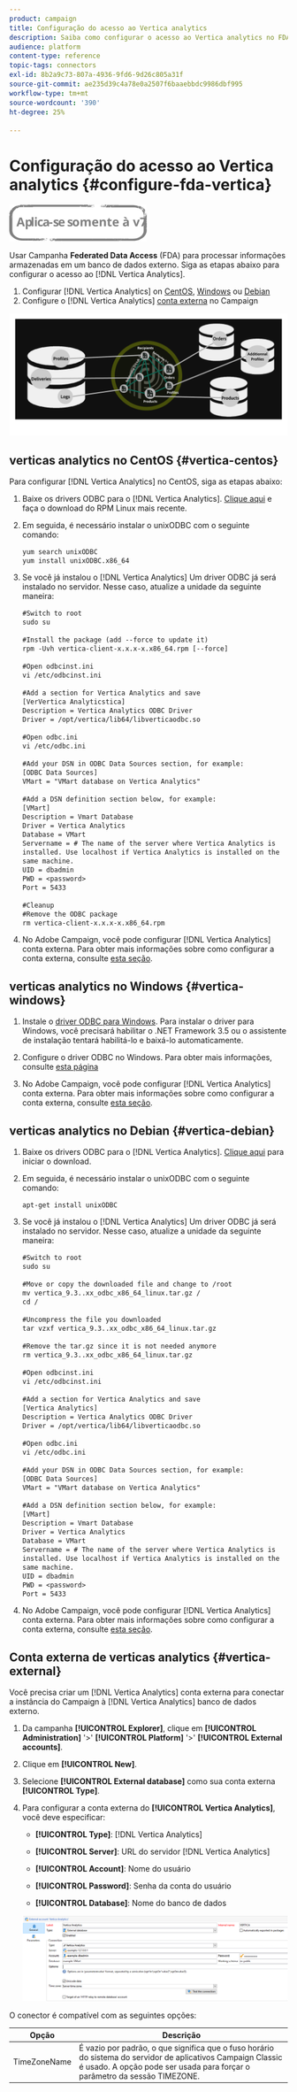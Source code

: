 ```yaml
---
product: campaign
title: Configuração do acesso ao Vertica analytics
description: Saiba como configurar o acesso ao Vertica analytics no FDA
audience: platform
content-type: reference
topic-tags: connectors
exl-id: 8b2a9c73-807a-4936-9fd6-9d26c805a31f
source-git-commit: ae235d39c4a78e0a2507f6baaebbdc9986dbf995
workflow-type: tm+mt
source-wordcount: '390'
ht-degree: 25%

---
```


# Configuração do acesso ao Vertica analytics {#configure-fda-vertica}

![](../../assets/v7-only.svg)

Usar Campanha **Federated Data Access** (FDA) para processar informações armazenadas em um banco de dados externo. Siga as etapas abaixo para configurar o acesso ao [!DNL Vertica Analytics].

1. Configurar [!DNL Vertica Analytics] on [CentOS](#vertica-centos), [Windows](#vertica-windows) ou [Debian](#vertica-debian)
1. Configure o [!DNL Vertica Analytics] [conta externa](#vertica-external) no Campaign

![](assets/snowflake_3.png)

## verticas analytics no CentOS {#vertica-centos}

Para configurar [!DNL Vertica Analytics] no CentOS, siga as etapas abaixo:

1. Baixe os drivers ODBC para o [!DNL Vertica Analytics]. [Clique aqui](https://www.vertica.com/download/vertica/client-drivers/) e faça o download do RPM Linux mais recente.

1. Em seguida, é necessário instalar o unixODBC com o seguinte comando:

   ```
   yum search unixODBC
   yum install unixODBC.x86_64
   ```

1. Se você já instalou o [!DNL Vertica Analytics] Um driver ODBC já será instalado no servidor. Nesse caso, atualize a unidade da seguinte maneira:

   ```
   #Switch to root
   sudo su
   
   #Install the package (add --force to update it)
   rpm -Uvh vertica-client-x.x.x-x.x86_64.rpm [--force]
   
   #Open odbcinst.ini
   vi /etc/odbcinst.ini
   
   #Add a section for Vertica Analytics and save
   [VerVertica Analyticstica]
   Description = Vertica Analytics ODBC Driver
   Driver = /opt/vertica/lib64/libverticaodbc.so
   
   #Open odbc.ini
   vi /etc/odbc.ini
   
   #Add your DSN in ODBC Data Sources section, for example:
   [ODBC Data Sources]
   VMart = "VMart database on Vertica Analytics"
   
   #Add a DSN definition section below, for example:
   [VMart]
   Description = Vmart Database
   Driver = Vertica Analytics
   Database = VMart
   Servername = # The name of the server where Vertica Analytics is installed. Use localhost if Vertica Analytics is installed on the same machine.
   UID = dbadmin
   PWD = <password>
   Port = 5433
   
   #Cleanup
   #Remove the ODBC package
   rm vertica-client-x.x.x-x.x86_64.rpm
   ```

1. No Adobe Campaign, você pode configurar [!DNL Vertica Analytics] conta externa. Para obter mais informações sobre como configurar a conta externa, consulte [esta seção](#vertica-external).

## verticas analytics no Windows {#vertica-windows}

1. Instale o [driver ODBC para Windows](https://www.vertica.com/download/vertica/client-drivers/). Para instalar o driver para Windows, você precisará habilitar o .NET Framework 3.5 ou o assistente de instalação tentará habilitá-lo e baixá-lo automaticamente.

1. Configure o driver ODBC no Windows. Para obter mais informações, consulte [esta página](https://www.vertica.com/docs/9.2.x/HTML/Content/Authoring/ConnectingToVertica/ClientODBC/SettingUpADSN.htm)

1. No Adobe Campaign, você pode configurar [!DNL Vertica Analytics] conta externa. Para obter mais informações sobre como configurar a conta externa, consulte [esta seção](#vertical-external).

## verticas analytics no Debian {#vertica-debian}

1. Baixe os drivers ODBC para o [!DNL Vertica Analytics]. [Clique aqui](https://sfc-repo.snowflakecomputing.com/odbc/linux/latest/index.html) para iniciar o download.

1. Em seguida, é necessário instalar o unixODBC com o seguinte comando:

   ```
   apt-get install unixODBC
   ```

1. Se você já instalou o [!DNL Vertica Analytics] Um driver ODBC já será instalado no servidor. Nesse caso, atualize a unidade da seguinte maneira:

   ```
   #Switch to root
   sudo su
   
   #Move or copy the downloaded file and change to /root
   mv vertica_9.3..xx_odbc_x86_64_linux.tar.gz /
   cd /
   
   #Uncompress the file you downloaded
   tar vzxf vertica_9.3..xx_odbc_x86_64_linux.tar.gz
   
   #Remove the tar.gz since it is not needed anymore
   rm vertica_9.3..xx_odbc_x86_64_linux.tar.gz
   
   #Open odbcinst.ini
   vi /etc/odbcinst.ini
   
   #Add a section for Vertica Analytics and save
   [Vertica Analytics]
   Description = Vertica Analytics ODBC Driver
   Driver = /opt/vertica/lib64/libverticaodbc.so
   
   #Open odbc.ini
   vi /etc/odbc.ini
   
   #Add your DSN in ODBC Data Sources section, for example:
   [ODBC Data Sources]
   VMart = "VMart database on Vertica Analytics"
   
   #Add a DSN definition section below, for example:
   [VMart]
   Description = Vmart Database
   Driver = Vertica Analytics
   Database = VMart
   Servername = # The name of the server where Vertica Analytics is installed. Use localhost if Vertica Analytics is installed on the same machine.
   UID = dbadmin
   PWD = <password>
   Port = 5433
   ```

1. No Adobe Campaign, você pode configurar [!DNL Vertica Analytics] conta externa. Para obter mais informações sobre como configurar a conta externa, consulte [esta seção](#vertica-external).

## Conta externa de verticas analytics {#vertica-external}

Você precisa criar um [!DNL Vertica Analytics] conta externa para conectar a instância do Campaign à [!DNL Vertica Analytics] banco de dados externo.

1. Da campanha **[!UICONTROL Explorer]**, clique em **[!UICONTROL Administration]** &#39;>&#39; **[!UICONTROL Platform]** &#39;>&#39; **[!UICONTROL External accounts]**.

1. Clique em **[!UICONTROL New]**.

1. Selecione **[!UICONTROL External database]** como sua conta externa **[!UICONTROL Type]**.

1. Para configurar a conta externa do **[!UICONTROL Vertica Analytics]**, você deve especificar:

   * **[!UICONTROL Type]**: [!DNL Vertica Analytics]

   * **[!UICONTROL Server]**: URL do servidor [!DNL Vertica Analytics]

   * **[!UICONTROL Account]**: Nome do usuário

   * **[!UICONTROL Password]**: Senha da conta do usuário

   * **[!UICONTROL Database]**: Nome do banco de dados

   ![](assets/vertica.png)

O conector é compatível com as seguintes opções:

| Opção | Descrição |
|---|---|
| TimeZoneName | É vazio por padrão, o que significa que o fuso horário do sistema do servidor de aplicativos Campaign Classic é usado. A opção pode ser usada para forçar o parâmetro da sessão TIMEZONE. |

